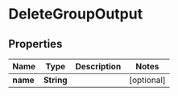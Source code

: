 

# DeleteGroupOutput


## Properties

| Name | Type | Description | Notes |
|------------ | ------------- | ------------- | -------------|
|**name** | **String** |  |  [optional] |




